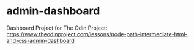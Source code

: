 # admin-dashboard
Dashboard Project for The Odin Project: https://www.theodinproject.com/lessons/node-path-intermediate-html-and-css-admin-dashboard
